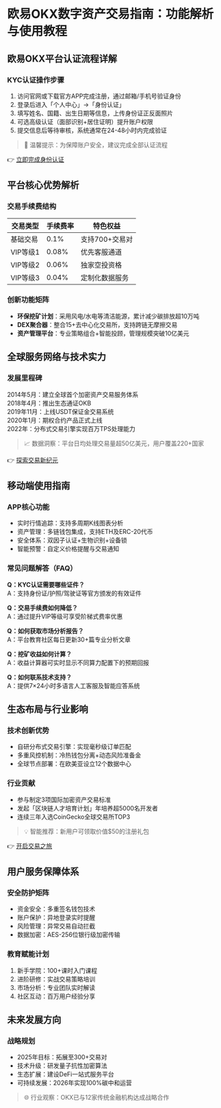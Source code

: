 # 欧易OKX数字资产交易指南：功能解析与使用教程

## 欧易OKX平台认证流程详解

### KYC认证操作步骤
1. 访问官网或下载官方APP完成注册，通过邮箱/手机号验证身份
2. 登录后进入「个人中心」→「身份认证」
3. 填写姓名、国籍、出生日期等信息，上传身份证正反面照片
4. 可选高级认证（面部识别+居住证明）提升账户权限
5. 提交信息后等待审核，系统通常在24-48小时内完成验证

> 📌 温馨提示：为保障账户安全，建议完成全部认证流程

👉 [立即完成身份认证](https://bit.ly/okx_welcome)

## 平台核心优势解析

### 交易手续费结构
| 交易类型 | 手续费率 | 特色权益 |
|---------|----------|----------|
| 基础交易 | 0.1% | 支持700+交易对 |
| VIP等级1 | 0.08% | 优先客服通道 |
| VIP等级2 | 0.06% | 独家空投资格 |
| VIP等级3 | 0.04% | 定制化数据服务 |

### 创新功能矩阵
- **环保挖矿计划**：采用风电/水电等清洁能源，累计减少碳排放超10万吨
- **DEX聚合器**：整合15+去中心化交易所，支持跨链无摩擦交易
- **资产管理平台**：专业策略组合+智能投顾，管理规模突破10亿美元

## 全球服务网络与技术实力

### 发展里程碑
2014年5月：建立全球首个加密资产交易服务体系  
2018年4月：推出生态通证OKB  
2019年11月：上线USDT保证金交易系统  
2020年1月：期权合约产品正式上线  
2022年：分布式交易引擎实现百万TPS处理能力

> 📈 数据洞察：平台日均处理交易量超50亿美元，用户覆盖220+国家

👉 [探索交易新纪元](https://bit.ly/okx_welcome)

## 移动端使用指南

### APP核心功能
- 实时行情追踪：支持多周期K线图表分析
- 资产管理：多链钱包集成，支持ETH及ERC-20代币
- 安全体系：双因子认证+生物识别+设备锁
- 智能预警：自定义价格提醒与交易通知

### 常见问题解答（FAQ）
**Q：KYC认证需要哪些证件？**  
A：支持身份证/护照/驾驶证等官方颁发的有效证件

**Q：交易手续费如何降低？**  
A：通过提升VIP等级可享受阶梯式费率优惠

**Q：如何获取市场分析报告？**  
A：平台教育社区每日更新30+篇专业分析文章

**Q：挖矿收益如何计算？**  
A：收益计算器可实时显示不同算力配置下的预期回报

**Q：如何联系技术支持？**  
A：提供7×24小时多语言人工客服及智能应答系统

## 生态布局与行业影响

### 技术创新优势
- 自研分布式交易引擎：实现毫秒级订单匹配
- 多重风控机制：冷热钱包分离+动态风险准备金
- 全球节点部署：在欧美亚设立12个数据中心

### 行业贡献
- 参与制定3项国际加密资产交易标准
- 发起「区块链人才培育计划」年培养超5000名开发者
- 连续三年入选CoinGecko全球交易所TOP3

> 💡 智能推荐：新用户可领取价值$50的注册礼包

👉 [开启交易之旅](https://bit.ly/okx_welcome)

## 用户服务保障体系

### 安全防护矩阵
- 资金安全：多重签名钱包技术
- 账户保护：异地登录实时提醒
- 风险管理：异常交易自动拦截
- 数据加密：AES-256位银行级加密传输

### 教育赋能计划
1. 新手学院：100+课时入门课程
2. 进阶研修：实战交易策略培训
3. 市场分析：专业团队实时解读
4. 社区互动：百万用户经验分享

## 未来发展方向

### 战略规划
- 2025年目标：拓展至300+交易对
- 技术升级：研发量子抗性加密算法
- 生态扩展：建设DeFi一站式服务平台
- 可持续发展：2026年实现100%碳中和运营

> 🌐 行业观察：OKX已与12家传统金融机构达成战略合作
